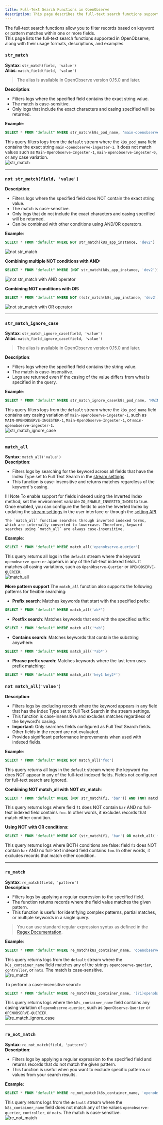 ```yaml
---
title: Full-Text Search Functions in OpenObserve
description: This page describes the full-text search functions supported in OpenObserve, including their syntax, behavior, and examples. Functions such as str_match, str_match_ignore_case, match_all, re_match, and re_not_match allow users to filter logs based on exact string matches, case-insensitive searches, keyword searches across multiple fields, and pattern-based filtering using regular expressions. The guide also explains the role of inverted indexing and how to enable it for enhanced search coverage. Sample queries and output visuals are provided to help users apply these functions effectively in log analysis.
---
```

The full-text search functions allow you to filter records based on keyword or pattern matches within one or more fields. <br>This page lists the full-text search functions supported in OpenObserve, along with their usage formats, descriptions, and examples.


### `str_match`

**Syntax**: `str_match(field, 'value')` <br>
**Alias**: `match_field(field, 'value')` 
>The alias is available in OpenObserve version 0.15.0 and later.
 
**Description**: <br>

- Filters logs where the specified field contains the exact string value. 
- The match is case-sensitive. 
- Only logs that include the exact characters and casing specified will be returned. <br>

**Example**:
```sql
SELECT * FROM "default" WHERE str_match(k8s_pod_name, 'main-openobserve-ingester-1')
```
This query filters logs from the `default` stream where the `k8s_pod_name` field contains the exact string `main-openobserve-ingester-1`. It does not match values such as `Main-OpenObserve-Ingester-1`, `main-openobserve-ingester-0`, or any case variation.
<br>
![str_match](../images/sql-reference/str-match.png)

---

### `not str_match(field, 'value')`
**Description**:<br>

- Filters logs where the specified field does NOT contain the exact string value.
- The match is case-sensitive.
- Only logs that do not include the exact characters and casing specified will be returned.
- Can be combined with other conditions using AND/OR operators.

**Example**: <br>
```sql
SELECT * FROM "default" WHERE NOT str_match(k8s_app_instance, 'dev2')
```
![not str_match](../images/sql-reference/not-str-match.png)

**Combining multiple NOT conditions with AND:**
```sql
SELECT * FROM "default" WHERE (NOT str_match(k8s_app_instance, 'dev2')) AND (NOT str_match(k8s_cluster, 'dev2'))
```
![not str_match with AND operator](../images/sql-reference/not-str-match-with-and.png)

**Combining NOT conditions with OR:**
```sql
SELECT * FROM "default" WHERE NOT ((str_match(k8s_app_instance, 'dev2') OR str_match(k8s_cluster, 'dev2')))
```
![not str_match with OR operator](../images/sql-reference/not-str-match-with-or.png)

---
### `str_match_ignore_case`

**Syntax**: `str_match_ignore_case(field, 'value')` <br>
**Alias**: `match_field_ignore_case(field, 'value')` 
> The alias is available in OpenObserve version 0.15.0 and later.

**Description**: <br>

- Filters logs where the specified field contains the string value. 
- The match is case-insensitive. 
- Logs are returned even if the casing of the value differs from what is specified in the query. <br>

**Example**:
```sql
SELECT * FROM "default" WHERE str_match_ignore_case(k8s_pod_name, 'MAIN-OPENOBSERVE-INGESTER-1')
```
This query filters logs from the `default` stream where the `k8s_pod_name` field contains any casing variation of `main-openobserve-ingester-1`, such as `MAIN-OPENOBSERVE-INGESTER-1`, `Main-OpenObserve-Ingester-1`, or `main-openobserve-ingester-1`.
<br>
![str_match_ignore_case](../images/sql-reference/str-ignore-case.png)

---

### `match_all`
**Syntax**: `match_all('value')` <br>
**Description**: <br>

- Filters logs by searching for the keyword across all fields that have the Index Type set to Full Text Search in the [stream settings](../user-guide/streams/schema-settings.md). 
- This function is case-insensitive and returns matches regardless of the keyword's casing.

!!! Note 
    To enable support for fields indexed using the Inverted Index method, set the environment variable `ZO_ENABLE_INVERTED_INDEX` to true. Once enabled, you can configure the fields to use the Inverted Index by updating the [stream settings](../user-guide/streams/schema-settings.md) in the user interface or through the [setting API](../api/stream/setting.md).

    The `match_all` function searches through inverted indexed terms, which are internally converted to lowercase. Therefore, keyword searches using `match_all` are always case-insensitive.

**Example**:
```sql
SELECT * FROM "default" WHERE match_all('openobserve-querier')
```
This query returns all logs in the `default` stream where the keyword `openobserve-querier` appears in any of the full-text indexed fields. It matches all casing variations, such as `OpenObserve-Querier` or `OPENOBSERVE-QUERIER`.
<br>
![match_all](../images/sql-reference/match-all.png)


**More pattern support**
The `match_all` function also supports the following patterns for flexible searching:

- **Prefix search**: Matches keywords that start with the specified prefix:
```sql
SELECT * FROM "default" WHERE match_all('ab*')
```
- **Postfix search**: Matches keywords that end with the specified suffix:
```sql
SELECT * FROM "default" WHERE match_all('*ab')
```
- **Contains search**: Matches keywords that contain the substring anywhere:
```sql
SELECT * FROM "default" WHERE match_all('*ab*')
```
- **Phrase prefix search**: Matches keywords where the last term uses prefix matching:
```sql
SELECT * FROM "default" WHERE match_all('key1 key2*')
```
### `not match_all('value')`
**Description**: <br>

- Filters logs by excluding records where the keyword appears in any field that has the Index Type set to Full Text Search in the stream settings. 
- This function is case-insensitive and excludes matches regardless of the keyword's casing.
- **Important**: Only searches fields configured as Full Text Search fields. Other fields in the record are not evaluated.
- Provides significant performance improvements when used with indexed fields.

**Example**:
```sql
SELECT * FROM "default" WHERE NOT match_all('foo')
```
This query returns all logs in the `default` stream where the keyword `foo` does NOT appear in any of the full-text indexed fields. Fields not configured for full-text search are ignored.

**Combining NOT match_all with NOT str_match**:
```sql
SELECT * FROM "default" WHERE (NOT str_match(f1, 'bar')) AND (NOT match_all('foo'))
```
This query returns logs where field `f1` does NOT contain `bar` AND no full-text indexed field contains `foo`. In other words, it excludes records that match either condition.

**Using NOT with OR conditions**:
```sql
SELECT * FROM "default" WHERE NOT (str_match(f1, 'bar') OR match_all('foo'))
```
This query returns logs where BOTH conditions are false: field `f1` does NOT contain `bar` AND no full-text indexed field contains `foo`. In other words, it excludes records that match either condition.

---

### `re_match`
**Syntax**: `re_match(field, 'pattern')` <br>
**Description**: <br>

- Filters logs by applying a regular expression to the specified field. 
- The function returns records where the field value matches the given pattern. 
- This function is useful for identifying complex patterns, partial matches, or multiple keywords in a single query.

> You can use standard regular expression syntax as defined in the [Regex Documentation](https://docs.rs/regex/latest/regex/).


**Example**:

```sql
SELECT * FROM "default" WHERE re_match(k8s_container_name, 'openobserve-querier|controller|nats')
```
This query returns logs from the `default` stream where the `k8s_container_name` field matches any of the strings `openobserve-querier`, `controller`, or `nats`. The match is case-sensitive.
<br>
![re_match](../images/sql-reference/re-match.png)


To perform a case-insensitive search:

```sql
SELECT * FROM "default" WHERE re_match(k8s_container_name, '(?i)openobserve-querier')
```
This query returns logs where the `k8s_container_name` field contains any casing variation of `openobserve-querier`, such as `OpenObserve-Querier` or `OPENOBSERVE-QUERIER`.
<br>
![re_match_ignore_case](../images/sql-reference/re-match-ignore-case.png)

---

### `re_not_match`
**Syntax**: `re_not_match(field, 'pattern')` <br>
**Description**: <br>

- Filters logs by applying a regular expression to the specified field and returns records that do not match the given pattern.
- This function is useful when you want to exclude specific patterns or values from your search results.

**Example**:
```sql
SELECT * FROM "default" WHERE re_not_match(k8s_container_name, 'openobserve-querier|controller|nats')
```
This query returns logs from the `default` stream where the `k8s_container_name` field does not match any of the values `openobserve-querier`, `controller`, or `nats`. The match is case-sensitive.
<br>
![re_not_match](../images/sql-reference/re-not-match.png)

